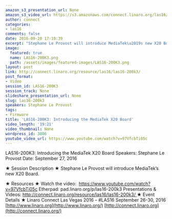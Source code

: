 ```yaml
---
amazon_s3_presentation_url: None
amazon_s3_video_url: https://s3.amazonaws.com/connect.linaro.org/las16/Videos/Tuesday/LAS16-200K3-%20Introducing%20the%20MediaTek%20X20%20Board.mp4
author: connect
categories:
- las16
comments: false
date: 2016-09-20 17:10:39
excerpt: "Stephane Le Provost will introduce MediaTek\u2019s new X20 Board."
image:
  featured: true
  name: LAS16-200K3.png
  path: /assets/images/featured-images/LAS16-200K3.png
layout: post
link: http://connect.linaro.org/resource/las16/las16-200k3/
post_format:
- Video
session_id: LAS16-200K3
session_track: None
slideshare_presentation_url: None
slug: las16-200k3
speakers: Stephane Le Provost
tags:
- Firmware
title: 'LAS16-200K3: Introducing the MediaTek X20 Board'
video_length: '19:21'
video_thumbnail: None
wordpress_id: 3806
youtube_video_url: https://www.youtube.com/watch?v=97VfcbTi05c
---
```


LAS16-200K3: Introducing the MediaTek X20 Board
Speakers: Stephane Le Provost
Date: September 27, 2016

★ Session Description ★
Stephane Le Provost will introduce MediaTek’s new X20 Board.

★ Resources ★
Watch the video:  https://www.youtube.com/watch?v=97VfcbTi05c
Etherpad: pad.linaro.org/p/las16-200k3
Presentations & Videos: [http://connect.linaro.org/resource/las16/las16-200k3/
](http://connect.linaro.org/resource/las16/las16-200k3/)
★ Event Details ★
Linaro Connect Las Vegas 2016 – #LAS16
September 26-30, 2016
[http://www.linaro.org](http://www.linaro.org/)
[http://connect.linaro.org](http://connect.linaro.org/)